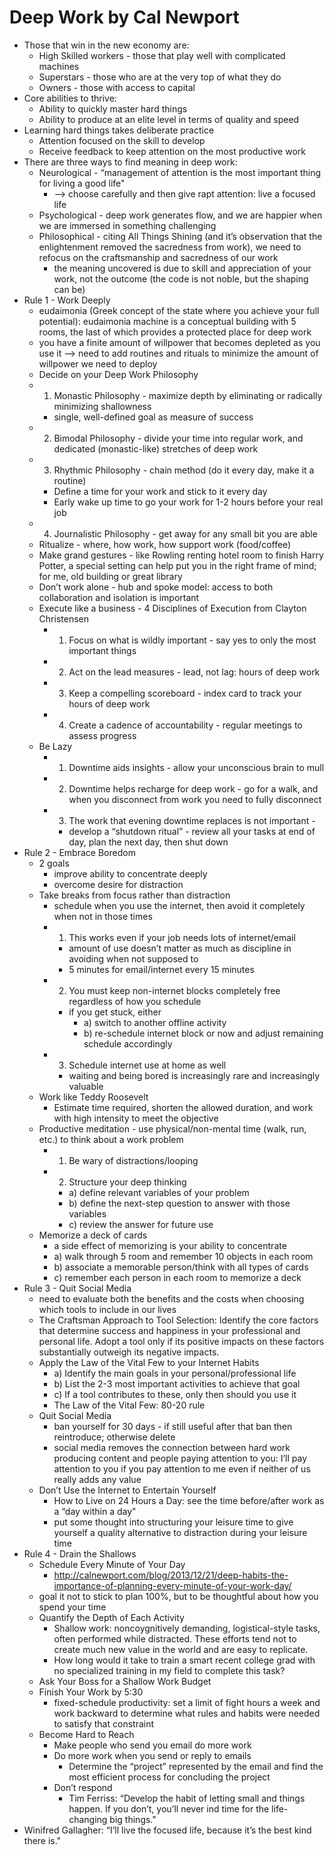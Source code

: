 
# Deep Work by Cal Newport

* Those that win in the new economy are:
    * High Skilled workers - those that play well with complicated machines
    * Superstars - those who are at the very top of what they do 
    * Owners - those with access to capital
* Core abilities to thrive:
    * Ability to quickly master hard things
    * Ability to produce at an elite level in terms of quality and speed 
* Learning hard things takes deliberate practice 
    * Attention focused on the skill to develop
    * Receive feedback to keep attention on the most productive work
* There are three ways to find meaning in deep work:
    * Neurological - “management of attention is the most important thing for living a good life"
        * —> choose carefully and then give rapt attention: live a focused life
    * Psychological - deep work generates flow, and we are happier when we are immersed in something challenging
    * Philosophical - citing All Things Shining (and it’s observation that the enlightenment removed the sacredness from work), we need to refocus on the craftsmanship and sacredness of our work
        * the meaning uncovered is due to skill and appreciation of your work, not the outcome (the code is not noble, but the shaping can be)
* Rule 1 - Work Deeply
    * eudaimonia (Greek concept of the state where you achieve your full potential): eudaimonia machine is a conceptual building with 5 rooms, the last of which provides a protected place for deep work
    * you have a finite amount of willpower that becomes depleted as you use it —> need to add routines and rituals to minimize the amount of willpower we need to deploy
    * Decide on your Deep Work Philosophy
    * 1) Monastic Philosophy - maximize depth by eliminating or radically minimizing shallowness
        * single, well-defined goal as measure of success
    * 2) Bimodal Philosophy - divide your time into regular work, and dedicated (monastic-like) stretches of deep work
    * 3) Rhythmic Philosophy - chain method (do it every day, make it a routine)
        * Define a time for your work and stick to it every day
        * Early wake up time to go your work for 1-2 hours before your real job 
    * 4) Journalistic Philosophy - get away for any small bit you are able
    * Ritualize - where, how work, how support work (food/coffee) 
    * Make grand gestures - like Rowling renting hotel room to finish Harry Potter, a special setting can help put you in the right frame of mind; for me, old building or great library
    * Don’t work alone - hub and spoke model: access to both collaboration and isolation is important
    * Execute like a business - 4 Disciplines of Execution from Clayton Christensen
        * 1) Focus on what is wildly important - say yes to only the most important things
        * 2) Act on the lead measures - lead, not lag: hours of deep work
        * 3) Keep a compelling scoreboard - index card to track your hours of deep work
        * 4) Create a cadence of accountability - regular meetings to assess progress
    * Be Lazy
        * 1) Downtime aids insights - allow your unconscious brain to mull
        * 2) Downtime helps recharge for deep work - go for a walk, and when you disconnect from work you need to fully disconnect
        * 3) The work that evening downtime replaces is not important  - 
            * develop a “shutdown ritual” - review all your tasks at end of day, plan the next day, then shut down
*  Rule 2 - Embrace Boredom
    * 2 goals
        * improve ability to concentrate deeply
        * overcome desire for distraction
    * Take breaks from focus rather than distraction
        * schedule when you use the internet, then avoid it completely when not in those times
        * 1) This works even if your job needs lots of internet/email
            * amount of use doesn’t matter as much as discipline in avoiding when not supposed to
            * 5 minutes for email/internet every 15 minutes
        * 2) You must keep non-internet blocks completely free regardless of how you schedule
            * if you get stuck, either
                * a) switch to another offline activity
                * b) re-schedule internet block or now and adjust remaining schedule accordingly
        * 3) Schedule internet use at home as well
            * waiting and being bored is increasingly rare and increasingly valuable
    * Work like Teddy Roosevelt
        * Estimate time required, shorten the allowed duration, and work with high intensity to meet the objective
    * Productive meditation - use physical/non-mental time (walk, run, etc.) to think about a work problem
        * 1) Be wary of distractions/looping
        * 2) Structure your deep thinking
            * a) define relevant variables of your problem
            * b) define the next-step question to answer with those variables
            * c) review the answer for future use
    * Memorize a deck of cards
        * a side effect of memorizing is your ability to concentrate
        * a) walk through 5 room and remember 10 objects in each room
        * b) associate a memorable person/think with all types of cards
        * c) remember each person in each room to memorize a deck
* Rule 3 - Quit Social Media
    * need to evaluate both the benefits and the costs when choosing which tools to include in our lives
    * The Craftsman Approach to Tool Selection: Identify the core factors that determine success and happiness in your professional and personal life. Adopt a tool only if its positive impacts on these factors substantially outweigh its negative impacts.
    * Apply the Law of the Vital Few to your Internet Habits
        * a) Identify the main goals in your personal/professional life
        * b) List the 2-3 most important activities to achieve that goal
        * c) If a tool contributes to these, only then should you use it
        * The Law of the Vital Few: 80-20 rule
    * Quit Social Media
        * ban yourself for 30 days - if still useful after that ban then reintroduce; otherwise delete
        * social media removes the connection between hard work producing content and people paying attention to you: I’ll pay attention to you if you pay attention to me even if neither of us really adds any value
    * Don’t Use the Internet to Entertain Yourself
        *  How to Live on 24 Hours a Day: see the time before/after work as a “day within a day"
        * put some thought into structuring your leisure time to give yourself a quality alternative to distraction during your leisure time
* Rule 4 - Drain the Shallows
    * Schedule Every Minute of Your Day
        * http://calnewport.com/blog/2013/12/21/deep-habits-the-importance-of-planning-every-minute-of-your-work-day/
    * goal it not to stick to plan 100%, but to be thoughtful about how you spend your time
    * Quantify the Depth of Each Activity
        * Shallow work: noncoygnitively demanding, logistical-style tasks, often performed while distracted. These efforts tend not to create much new value in the world and are easy to replicate.
        * How long would it take to train a smart recent college grad with no specialized training in my field to complete this task?
    * Ask Your Boss for a Shallow Work Budget
    * Finish Your Work by 5:30
        * fixed-schedule productivity: set a limit of fight hours a week and work backward to determine what rules and habits were needed to satisfy that constraint
    * Become Hard to Reach
        * Make people who send you email do more work
        * Do more work when you send or reply to emails
            * Determine the “project” represented by the email and find the most efficient process for concluding the project
        * Don’t respond
            * Tim Ferriss: “Develop the habit of letting small and things happen. If you don’t, you’ll never ind time for the life-changing big things."
* Winifred Gallagher: “I’ll live the focused life, because it’s the best kind there is."



